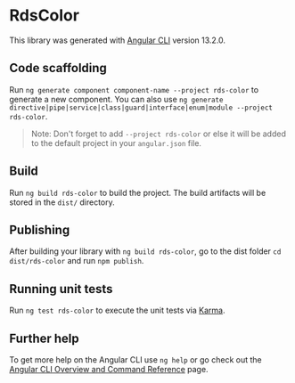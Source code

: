 # RdsColor

This library was generated with [Angular CLI](https://github.com/angular/angular-cli) version 13.2.0.

## Code scaffolding

Run `ng generate component component-name --project rds-color` to generate a new component. You can also use `ng generate directive|pipe|service|class|guard|interface|enum|module --project rds-color`.
> Note: Don't forget to add `--project rds-color` or else it will be added to the default project in your `angular.json` file. 

## Build

Run `ng build rds-color` to build the project. The build artifacts will be stored in the `dist/` directory.

## Publishing

After building your library with `ng build rds-color`, go to the dist folder `cd dist/rds-color` and run `npm publish`.

## Running unit tests

Run `ng test rds-color` to execute the unit tests via [Karma](https://karma-runner.github.io).

## Further help

To get more help on the Angular CLI use `ng help` or go check out the [Angular CLI Overview and Command Reference](https://angular.io/cli) page.
